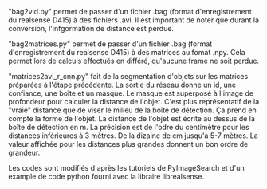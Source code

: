 "bag2vid.py" permet de passer d'un fichier .bag (format d'enregistrement du realsense D415) à des fichiers .avi. Il est important de noter que durant la conversion, l'infgormation de distance est perdue.

"bag2matrices.py" permet de passer d'un fichier .bag (format d'enregistrement du realsense D415) à des matrices au fomat .npy. Cela permet lors de calculs effectués en différé, qu'aucune frame ne soit perdue. 

"matrices2avi_r_cnn.py" fait de la segmentation d'objets sur les matrices préparées à l'étape précédente. La sortie du réseau donne un id, une confiance, une boîte et un masque. Le masque est superposé à l'image de profondeur pour calculer la distance de l'objet. C'est plus représentatif de la "vraie" distance que de viser le milieu de la boîte de détection. Ça prend en compte la forme de l'objet. La distance de l'objet est écrite au dessus de la boîte de détection en m. La précision est de l'odre du centimètre pour les distances inférieures à 3 mètres. De la dizaine de cm jusqu'à 5-7 mètres. La valeur affichée pour les distances plus grandes donnent un bon ordre de grandeur.  

Les codes sont modifiés d'après les tutoriels de PyImageSearch et d'un example de code python fourni avec la libraire librealsense.
